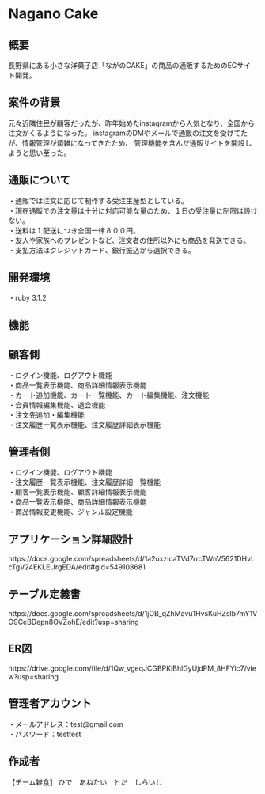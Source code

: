 <h1>Nagano Cake</h2>

<h2>概要</h2>
長野県にある小さな洋菓子店「ながのCAKE」の商品の通販するためのECサイト開発。

<h2>案件の背景</h2>
元々近隣住民が顧客だったが、昨年始めたinstagramから人気となり、全国から注文がくるようになった。
instagramのDMやメールで通販の注文を受けてたが、情報管理が煩雑になってきたため、
管理機能を含んだ通販サイトを開設しようと思い至った。

<h2>通販について</h2>
・通販では注文に応じて制作する受注生産型としている。</br>
・現在通販での注文量は十分に対応可能な量のため、１日の受注量に制限は設けない。</br>
・送料は１配送につき全国一律８００円。</br>
・友人や家族へのプレゼントなど、注文者の住所以外にも商品を発送できる。</br>
・支払方法はクレジットカード、銀行振込から選択できる。</br>

<h2>開発環境</h2>
・ruby 3.1.2

<h2>機能</h2>

<h2>顧客側</h2>
・ログイン機能、ログアウト機能</br>
・商品一覧表示機能、商品詳細情報表示機能</br>
・カート追加機能、カート一覧機能、カート編集機能、注文機能</br>
・会員情報編集機能、退会機能</br>
・注文先追加・編集機能</br>
・注文履歴一覧表示機能、注文履歴詳細表示機能</br>

<h2>管理者側</h2>
・ログイン機能、ログアウト機能</br>
・注文履歴一覧表示機能、注文履歴詳細一覧機能</br>
・顧客一覧表示機能、顧客詳細情報表示機能</br>
・商品一覧表示機能、商品詳細情報表示機能</br>
・商品情報変更機能、ジャンル設定機能</br>



<h2>アプリケーション詳細設計</h2>
https://docs.google.com/spreadsheets/d/1a2uxzIcaTVd7rrcTWnV5621DHvLcTgV24EKLEUrgEDA/edit#gid=549108681

<h2>テーブル定義書</h2>
https://docs.google.com/spreadsheets/d/1jOB_qZhMavu1HvsKuHZslb7mY1VO9CeBDepn8OVZohE/edit?usp=sharing

<h2>ER図</h2>
https://drive.google.com/file/d/1Qw_vgeqJCGBPKlBhlGyUjdPM_8HFYic7/view?usp=sharing

<h2>管理者アカウント</h2>
・メールアドレス：test@gmail.com</br>
・パスワード：testtest</br>

<h2>作成者</h2>
【チーム雑食】 ひで　あねたい　とだ　しらいし